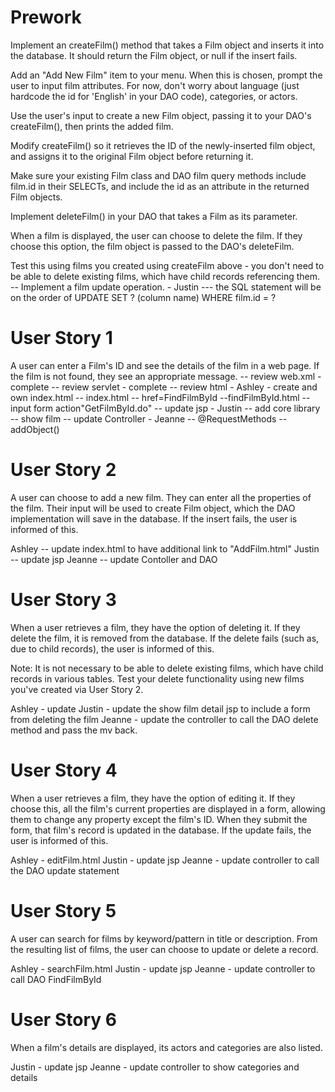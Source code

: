 
# Prework
Implement an createFilm() method that takes a Film object and inserts it into the database. It should return the Film object, or null if the insert fails.

Add an "Add New Film" item to your menu. When this is chosen, prompt the user to input film attributes. For now, don't worry about language (just hardcode the id for 'English' in your DAO code), categories, or actors.

Use the user's input to create a new Film object, passing it to your DAO's createFilm(), then prints the added film.

Modify createFilm() so it retrieves the ID of the newly-inserted film object, and assigns it to the original Film object before returning it.

Make sure your existing Film class and DAO film query methods include film.id in their SELECTs, and include the id as an attribute in the returned Film objects.

Implement deleteFilm() in your DAO that takes a Film as its parameter.

When a film is displayed, the user can choose to delete the film. If they choose this option, the film object is passed to the DAO's deleteFilm.

Test this using films you created using createFilm above - you don't need to be able to delete existing films, which have child records referencing them.
-- Implement a film update operation. - Justin
--- the SQL statement will be on the order of UPDATE <tablename> SET ? (column name) WHERE film.id = ?

# User Story 1
A user can enter a Film's ID and see the details of the film in a web page. If the film is not found, they see an appropriate message.
-- review web.xml - complete
-- review servlet - complete
-- review html - Ashley - create and own index.html
  -- index.html
    -- href=FindFilmById
  --findFilmById.html
    -- input form action"GetFilmById.do"
-- update jsp - Justin
  -- add core library
  -- show film
-- update Controller - Jeanne
  -- @RequestMethods
  -- addObject()


# User Story 2
A user can choose to add a new film. They can enter all the properties of the film. Their input will be used to create Film object, which the DAO implementation will save in the database. If the insert fails, the user is informed of this.

Ashley -- update index.html to have additional link to "AddFilm.html"
Justin -- update jsp
Jeanne -- update Contoller and DAO

# User Story 3
When a user retrieves a film, they have the option of deleting it. If they delete the film, it is removed from the database. If the delete fails (such as, due to child records), the user is informed of this.

Note: It is not necessary to be able to delete existing films, which have child records in various tables. Test your delete functionality using new films you've created via User Story 2.

Ashley - update
Justin - update the show film detail jsp to include a form from deleting the film
Jeanne - update the controller to call the DAO delete method and pass the mv back.

# User Story 4
When a user retrieves a film, they have the option of editing it. If they choose this, all the film's current properties are displayed in a form, allowing them to change any property except the film's ID. When they submit the form, that film's record is updated in the database. If the update fails, the user is informed of this.

Ashley - editFilm.html
Justin - update jsp
Jeanne - update controller to call the DAO update statement

# User Story 5
A user can search for films by keyword/pattern in title or description. From the resulting list of films, the user can choose to update or delete a record.

Ashley - searchFilm.html
Justin - update jsp
Jeanne - update controller to call DAO FindFilmById

# User Story 6
When a film's details are displayed, its actors and categories are also listed.

Justin - update jsp
Jeanne - update controller to show categories and details
